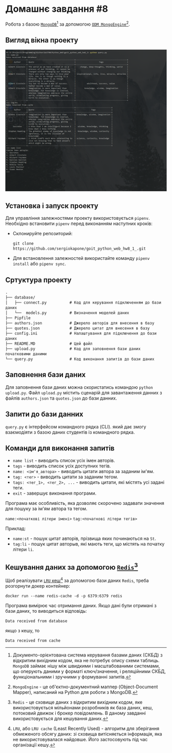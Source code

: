# Домашнє завдання #8

Робота з базою [`MongoDB`](https://www.mongodb.com/)[^1] за допомогою [`ODM MongoEngine`](https://docs.mongoengine.org/)[^2].

[^1]: Документо-орієнтована система керування базами даних (СКБД) з відкритим вихідним кодом, яка не потребує опису схеми таблиць. `MongoDB` займає нішу між швидкими і масштабованими системами, що оперують даними у форматі ключ/значення, і реляційними СКБД, функціональними і зручними у формуванні запитів.
[^2]: `MongoEngine` - це об'єктно-документний маппер (Object-Document Mapper), написаний на Python для роботи з MongoDB.

## Вигляд вікна проекту

![Вигляд програми](./pictures/view.png)

## Установка і запуск проекту

Для управління залежностями проекту використовується `pipenv`. Необхідно встановити `pipenv` перед виконанням наступних кроків:

- Склонируйте репозиторий:

  ```shell
  git clone https://github.com/sergiokapone/goit_python_web_hw8_1_.git
  ```

- Для встановлення залежностей використайте команду `pipenv install` або `pipenv sync`.

## Сртуктура проекту

```text
.
├── database/
│   ├── connect.py          # Код для керування підключенням до бази даних
│   └──  models.py          # Визначення моделей даних
├── Pipfile
├── authors.json            # Джерело авторів для внесення в базу
├── quotes.json             # Джерело цитат для внесення в базу
├── config.ini              # Налаштування для підключення до бази даних
├── README.MD               # Цей файл
├── upload.py               # Код для заповнення бази даних початковими даними
└── query.py                # Код виконання запитів до бази даних
```

## Заповнення бази даних

Для заповнення бази даних можна скористатись командою `python upload.py`. Файл `upload.py`
містить сценарій для завантаження данних з файлів `authors.json` та `quotes.json` до бази данних.

## Запити до бази данних

`query.py` є інтерфейсом командного рядка (CLI). який дає змогу взаємодіяти з базою даних студентів із командного рядка.

## Команди для виконання запитів

- `name list` - виводить список усіх імен авторів.
- `tags` - виводить список усіх доступних тегів.
- `name: <ім'я_автора>` - виводить цитати автора за заданим ім'ям.
- `tag: <тег>` - виводить цитати за заданим тегом.
- `tags: <тег_1>, <тег_2>, ...` - виводить цитати, які містять усі задані теги.
- `exit` - завершує виконання програми.

Програма має особливість, яка дозволяє скорочено задавати значення для пошуку за ім'ям автора та тегом.

`name:<початкові літери імені>`
`tag:<початкові літери тегів>`

Приклад:

- `name:st` - пошук цитат авторів, прізвища яких починаються на `St`.
- `tag:li` - пошук цитат авторыв, які мають теги, що містять на початку літери `li`.

## Кешування даних за допомогою [`Redis`](https://redis.io/)[^3]

Щоб реалізувати [`LRU` кеш](<https://en.wikipedia.org/wiki/Cache_replacement_policies#Least_recently_used_(LRU)>)[^4] за допомогою бази даних `Redis`, треба розгорнути докер контейнер:

```shell
docker run --name redis-cache -d -p 6379:6379 redis
```

[^3]: `Redis` - це сховище даних з відкритим вихідним кодом, яке використовується мільйонами розробників як база даних, кеш, потоковий движок і брокер повідомлень. В даному завданні використовується для кешування даних.
[^4]: `LRU`, або `LRU cache` (Least Recently Used) - алгоритм для зберігання обмеженого обсягу даних: зі сховища витісняється інформація, яка не використовувалася найдовше. Його застосовують під час організації кешу.

Програма вимірює час отримання даних. Якщо дані були отримані з бази даних, то виводиться відповідь:

```text
Data received from database
```

якщо з кешу, то

```text
Data received from cache
```
